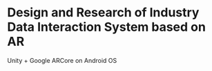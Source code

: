 # Design and Research of Industry Data Interaction System based on AR

Unity + Google ARCore on Android OS
